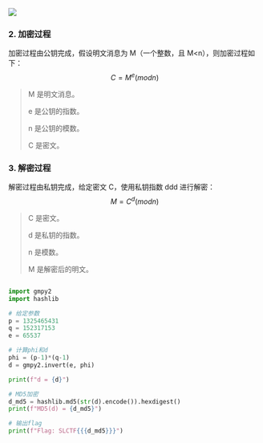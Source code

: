 ![](https://picgo-bucket-1253899661.cos.ap-shanghai.myqcloud.com/2025%2F04%2F27%2F12-59-45-9869421179df9137177597fe738a4696-20250427125943811-60304a.png)

### 2. 加密过程

加密过程由公钥完成，假设明文消息为 M（一个整数，且 M<n），则加密过程如下：
$$
C=M^e(mod n)
$$

> M 是明文消息。
>
> e 是公钥的指数。
>
> n 是公钥的模数。
>
> C 是密文。

### 3. 解密过程

解密过程由私钥完成，给定密文 C，使用私钥指数 ddd 进行解密：
$$
M=C^d(mod n)
$$

> C 是密文。
>
> d 是私钥的指数。
>
> n 是模数。
>
> M 是解密后的明文。



```python

import gmpy2
import hashlib

# 给定参数
p = 1325465431
q = 152317153
e = 65537

# 计算phi和d
phi = (p-1)*(q-1)
d = gmpy2.invert(e, phi)

print(f"d = {d}")

# MD5加密
d_md5 = hashlib.md5(str(d).encode()).hexdigest()
print(f"MD5(d) = {d_md5}")

# 输出flag
print(f"Flag: SLCTF{{{d_md5}}}")
```

